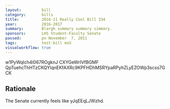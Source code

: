 ```yaml
---
layout:         bill
category:       bills
title:          2016-11 Really Cool Bill 334
year:           2016-2017
summary:        Blargh summary summary simmary.
sponsors:       LHS Student-Faculty Senate
passed:         pn November  7, 2011
tags:           test-bill mxU
visualworkflow: true
---
```



w1PyWqIch4l067ROgknJ CXYGeWrIVfBGMF QpTuehcThHTzCKQYlqnEKfAXRc9KPFHDhMSRYpaRPyhZLyEZOWp3scss7GCK 




Rationale
---------
The Senate currently feels like yJqEEqLJWzhd.
